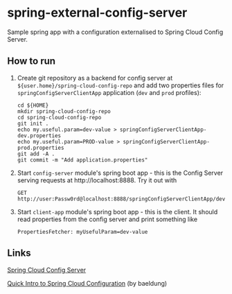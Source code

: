 # spring-external-config-server

Sample spring app with a configuration externalised to Spring Cloud Config Server.

## How to run

1. Create git repository as a backend for config server at `${user.home}/spring-cloud-config-repo`
   and add two properties files for `springConfigServerClientApp` application (`dev` and `prod` profiles):
   ```
   cd ${HOME}
   mkdir spring-cloud-config-repo
   cd spring-cloud-config-repo
   git init .
   echo my.useful.param=dev-value > springConfigServerClientApp-dev.properties
   echo my.useful.param=PROD-value > springConfigServerClientApp-prod.properties
   git add -A .
   git commit -m "Add application.properties"
   ```
2. Start `config-server` module's spring boot app - this is the Config Server serving requests at
   http://localhost:8888. Try it out with 
   ```
   GET http://user:Passw0rd@localhost:8888/springConfigServerClientApp/dev
   ```
3. Start `client-app` module's spring boot app - this is the client. It should read properties from the 
   config server and print something like
   ```
   PropertiesFetcher: myUsefulParam=dev-value
   ```

## Links

[Spring Cloud Config Server](https://cloud.spring.io/spring-cloud-config/reference/html/#_spring_cloud_config_server)

[Quick Intro to Spring Cloud Configuration](https://www.baeldung.com/spring-cloud-configuration) (by baeldung)